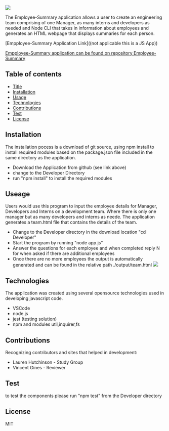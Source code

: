 ![](./Assets/images/)

The Employee-Summary application allows a user to create an engineering team comprising of one Manager, as many interns and developers as needed and  Node CLI that takes in information about employees and generates an HTML webpage that displays summaries for each person.

[Empployee-Summary Application Link]((not applicable this is a JS App))

[Empployee-Summary application can be found on repository Employee-Summary](https://github.com/ktywelch/Employee-Summary)
## Table of contents
* [Title](#Title)
* [Installation](#Installation)
* [Usage](#Usage)
* [Technologies](#Technologies)
* [Contributions](#Contributions)
* [Test](#Test)
* [License](#License)
## Installation
The installation pocess is a download of git source, using npm install to install required modules based on the package.json file included in the same directory as the application.

* Download the Application from github (see link above)
* change to the Developer Directory 
* run "npm install" to install the required modules 

## Useage
Users would use this program to input the employee details for Manager, Developers and Interns on a development team. Where there is only one manager but as many developers and interns as neede. The application generates a team.html file that contains the details of the team.

* Change to the Developer directory in the download location "cd Developer"
* Start the program by running "node app.js"
* Answer the questions for each employee and when completed reply N for when asked if there are additional employees
* Once there are no more employees the output is automatically generated and can be found in the relative path ./output/team.html
![](./Asset/images/)


## Technologies
The application was created using several opensource technologies used in developing javascript code.

* VSCode
* node.js
* jest (testing solution)
* npm and modules util,inquirer,fs

## Contributions
Recognizing contributors and sites that helped in development:

* Lauren Hutchinson - Study Group
* Vincent Gines - Reviewer
## Test
to test the components please run "npm test" from the Developer directory
## License
MIT